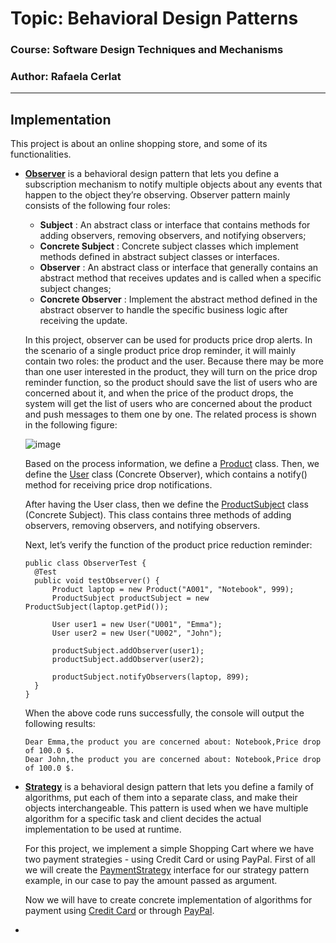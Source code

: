 # Topic: Behavioral Design Patterns

### Course: Software Design Techniques and Mechanisms
### Author: Rafaela Cerlat

----

## Implementation

This project is about an online shopping store, and some of its functionalities.

* [**Observer**](https://github.com/rafaelacerlat/TMPS-labs/tree/main/src/main/java/BehavioralPatterns/Observer) is a behavioral design pattern that lets you define a subscription mechanism to notify multiple objects about any events that happen to the object they’re observing.
  Observer pattern mainly consists of the following four roles:

  - **Subject** : An abstract class or interface that contains methods for adding observers, removing observers, and notifying observers;
  - **Concrete Subject** : Concrete subject classes which implement methods defined in abstract subject classes or interfaces.
  - **Observer** : An abstract class or interface that generally contains an abstract method that receives updates and is called when a specific subject changes;
  - **Concrete Observer** : Implement the abstract method defined in the abstract observer to handle the specific business logic after receiving the update.

  In this project, observer can be used for products price drop alerts. In the scenario of a single product price drop reminder, it will mainly contain two roles: the product and the user. Because there may be more than one user interested in the product, they will turn on the price drop reminder function, so the product should save the list of users who are concerned about it, and when the price of the product drops, the system will get the list of users who are concerned about the product and push messages to them one by one. The related process is shown in the following figure:
  
  ![image](https://user-images.githubusercontent.com/41265306/209966378-291d1692-dd28-4319-bb2a-019e34ed0bc5.png)

  Based on the process information, we define a [Product](https://github.com/rafaelacerlat/TMPS-labs/blob/main/src/main/java/BehavioralPatterns/Product.java) class.
  Then, we define the [User](https://github.com/rafaelacerlat/TMPS-labs/blob/main/src/main/java/BehavioralPatterns/User.java) class (Concrete Observer), which contains a notify() method for receiving price drop notifications.
  
  After having the User class, then we define the [ProductSubject](https://github.com/rafaelacerlat/TMPS-labs/blob/main/src/main/java/BehavioralPatterns/Observer/ProductSubject.java) class (Concrete Subject). This class contains three methods of adding observers, removing observers, and notifying observers.
  
  Next, let’s verify the function of the product price reduction reminder:
  ```
  public class ObserverTest {
    @Test
    public void testObserver() {
        Product laptop = new Product("A001", "Notebook", 999);
        ProductSubject productSubject = new ProductSubject(laptop.getPid());

        User user1 = new User("U001", "Emma");
        User user2 = new User("U002", "John");

        productSubject.addObserver(user1);
        productSubject.addObserver(user2);

        productSubject.notifyObservers(laptop, 899);
    }
  }
  ```
  When the above code runs successfully, the console will output the following results:
  ```
  Dear Emma,the product you are concerned about: Notebook,Price drop of 100.0 $.
  Dear John,the product you are concerned about: Notebook,Price drop of 100.0 $.
  ```


* [**Strategy**](https://github.com/rafaelacerlat/TMPS-labs/tree/main/src/main/java/BehavioralPatterns/Strategy) is a behavioral design pattern that lets you define a family of algorithms, put each of them into a separate class, and make their objects interchangeable. This pattern is used when we have multiple algorithm for a specific task and client decides the actual implementation to be used at runtime.
  
  For this project, we implement a simple Shopping Cart where we have two payment strategies - using Credit Card or using PayPal. First of all we will create the [PaymentStrategy](https://github.com/rafaelacerlat/TMPS-labs/blob/main/src/main/java/BehavioralPatterns/Strategy/PaymentStrategy.java) interface for our strategy pattern example, in our case to pay the amount passed as argument.
  
  Now we will have to create concrete implementation of algorithms for payment using [Credit Card](https://github.com/rafaelacerlat/TMPS-labs/blob/main/src/main/java/BehavioralPatterns/Strategy/CreditCard.java) or through [PayPal](https://github.com/rafaelacerlat/TMPS-labs/blob/main/src/main/java/BehavioralPatterns/Strategy/Paypal.java).

* 



